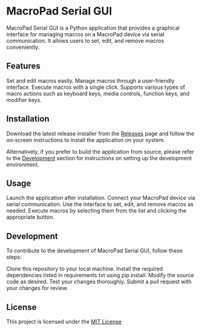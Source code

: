 # MacroPad Serial GUI
MacroPad Serial GUI is a Python application that provides a graphical interface for managing macros on a MacroPad device via serial communication. It allows users to set, edit, and remove macros conveniently.

## Features
Set and edit macros easily.
Manage macros through a user-friendly interface.
Execute macros with a single click.
Supports various types of macro actions such as keyboard keys, media controls, function keys, and modifier keys.

## Installation
Download the latest release installer from the [Releases](https://github.com/Brimgit/MacroPad-Serial-GUI/releases) page and follow the on-screen instructions to install the application on your system.

Alternatively, if you prefer to build the application from source, please refer to the [Development](https://github.com/Brimgit/MacroPad-Serial-GUI) section for instructions on setting up the development environment.

## Usage
Launch the application after installation.
Connect your MacroPad device via serial communication.
Use the interface to set, edit, and remove macros as needed.
Execute macros by selecting them from the list and clicking the appropriate button.

## Development
To contribute to the development of MacroPad Serial GUI, follow these steps:

Clone this repository to your local machine.
Install the required dependencies listed in requirements.txt using pip install.
Modify the source code as desired.
Test your changes thoroughly.
Submit a pull request with your changes for review.

## License
This project is licensed under the [MIT License](https://opensource.org/license/MIT)


